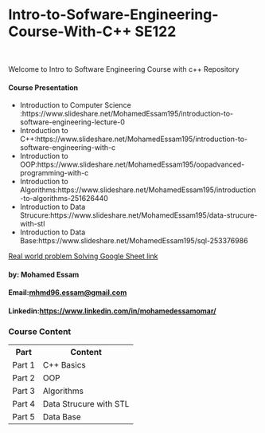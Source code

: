 # Intro-to-Sofware-Engineering-Course-With-C++ SE122
<br>

Welcome to Intro to Software Engineering Course with c++ Repository 
<br>

<h4>Course Presentation</h4>
<ul>
  <li>Introduction to Computer Science :https://www.slideshare.net/MohamedEssam195/introduction-to-software-engineering-lecture-0</li>
  <li>Introduction to C++:https://www.slideshare.net/MohamedEssam195/introduction-to-software-engineering-with-c</li>
  <li>Introduction to OOP:https://www.slideshare.net/MohamedEssam195/oopadvanced-programming-with-c</li>
  <li>Introduction to Algorithms:https://www.slideshare.net/MohamedEssam195/introduction-to-algorithms-251626440</li>
  <li>Introduction to Data Strucure:https://www.slideshare.net/MohamedEssam195/data-strucure-with-stl</li>
  <li>Introduction to Data Base:https://www.slideshare.net/MohamedEssam195/sql-253376986</li>


</ul>

<a href="https://docs.google.com/spreadsheets/d/1o3h0MGCJll2eRZrl_pwuAj1nf2ATr2Pu/edit#gid=1860972642">Real world problem Solving Google Sheet link</a>


#### by: Mohamed Essam 
#### Email:mhmd96.essam@gmail.com
#### Linkedin:https://www.linkedin.com/in/mohamedessamomar/

### Course Content

<table>
<tr>
<th>Part</th>
<th>Content</th>
</tr>

<tr>
<td>Part 1</td>
<td>C++ Basics</t>
</tr>

<tr>
<td>Part 2</td>
<td>OOP</t>
</tr>


<tr>
<td>Part 3</td>
<td>Algorithms</t>
</tr>

<tr>
<td>Part 4</td>
<td>Data Strucure with STL</t>
</tr>


<tr>
<td>Part 5</td>
<td>Data Base</t>
</tr>

</table>
